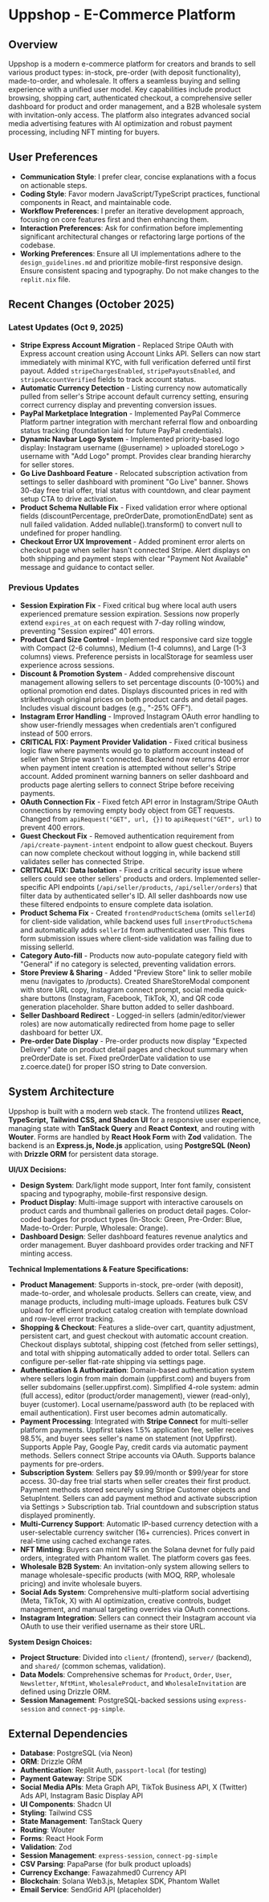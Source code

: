 # Uppshop - E-Commerce Platform

## Overview
Uppshop is a modern e-commerce platform for creators and brands to sell various product types: in-stock, pre-order (with deposit functionality), made-to-order, and wholesale. It offers a seamless buying and selling experience with a unified user model. Key capabilities include product browsing, shopping cart, authenticated checkout, a comprehensive seller dashboard for product and order management, and a B2B wholesale system with invitation-only access. The platform also integrates advanced social media advertising features with AI optimization and robust payment processing, including NFT minting for buyers.

## User Preferences
- **Communication Style**: I prefer clear, concise explanations with a focus on actionable steps.
- **Coding Style**: Favor modern JavaScript/TypeScript practices, functional components in React, and maintainable code.
- **Workflow Preferences**: I prefer an iterative development approach, focusing on core features first and then enhancing them.
- **Interaction Preferences**: Ask for confirmation before implementing significant architectural changes or refactoring large portions of the codebase.
- **Working Preferences**: Ensure all UI implementations adhere to the `design_guidelines.md` and prioritize mobile-first responsive design. Ensure consistent spacing and typography. Do not make changes to the `replit.nix` file.

## Recent Changes (October 2025)

### Latest Updates (Oct 9, 2025)
- **Stripe Express Account Migration** - Replaced Stripe OAuth with Express account creation using Account Links API. Sellers can now start immediately with minimal KYC, with full verification deferred until first payout. Added `stripeChargesEnabled`, `stripePayoutsEnabled`, and `stripeAccountVerified` fields to track account status.
- **Automatic Currency Detection** - Listing currency now automatically pulled from seller's Stripe account default currency setting, ensuring correct currency display and preventing conversion issues.
- **PayPal Marketplace Integration** - Implemented PayPal Commerce Platform partner integration with merchant referral flow and onboarding status tracking (foundation laid for future PayPal credentials).
- **Dynamic Navbar Logo System** - Implemented priority-based logo display: Instagram username (@username) > uploaded storeLogo > username with "Add Logo" prompt. Provides clear branding hierarchy for seller stores.
- **Go Live Dashboard Feature** - Relocated subscription activation from settings to seller dashboard with prominent "Go Live" banner. Shows 30-day free trial offer, trial status with countdown, and clear payment setup CTA to drive activation.
- **Product Schema Nullable Fix** - Fixed validation error where optional fields (discountPercentage, preOrderDate, promotionEndDate) sent as null failed validation. Added nullable().transform() to convert null to undefined for proper handling.
- **Checkout Error UX Improvement** - Added prominent error alerts on checkout page when seller hasn't connected Stripe. Alert displays on both shipping and payment steps with clear "Payment Not Available" message and guidance to contact seller.

### Previous Updates
- **Session Expiration Fix** - Fixed critical bug where local auth users experienced premature session expiration. Sessions now properly extend `expires_at` on each request with 7-day rolling window, preventing "Session expired" 401 errors.
- **Product Card Size Control** - Implemented responsive card size toggle with Compact (2-6 columns), Medium (1-4 columns), and Large (1-3 columns) views. Preference persists in localStorage for seamless user experience across sessions.
- **Discount & Promotion System** - Added comprehensive discount management allowing sellers to set percentage discounts (0-100%) and optional promotion end dates. Displays discounted prices in red with strikethrough original prices on both product cards and detail pages. Includes visual discount badges (e.g., "-25% OFF").
- **Instagram Error Handling** - Improved Instagram OAuth error handling to show user-friendly messages when credentials aren't configured instead of 500 errors.
- **CRITICAL FIX: Payment Provider Validation** - Fixed critical business logic flaw where payments would go to platform account instead of seller when Stripe wasn't connected. Backend now returns 400 error when payment intent creation is attempted without seller's Stripe account. Added prominent warning banners on seller dashboard and products page alerting sellers to connect Stripe before receiving payments.
- **OAuth Connection Fix** - Fixed fetch API error in Instagram/Stripe OAuth connections by removing empty body object from GET requests. Changed from `apiRequest("GET", url, {})` to `apiRequest("GET", url)` to prevent 400 errors.
- **Guest Checkout Fix** - Removed authentication requirement from `/api/create-payment-intent` endpoint to allow guest checkout. Buyers can now complete checkout without logging in, while backend still validates seller has connected Stripe.
- **CRITICAL FIX: Data Isolation** - Fixed a critical security issue where sellers could see other sellers' products and orders. Implemented seller-specific API endpoints (`/api/seller/products`, `/api/seller/orders`) that filter data by authenticated seller's ID. All seller dashboards now use these filtered endpoints to ensure complete data isolation.
- **Product Schema Fix** - Created `frontendProductSchema` (omits `sellerId`) for client-side validation, while backend uses full `insertProductSchema` and automatically adds `sellerId` from authenticated user. This fixes form submission issues where client-side validation was failing due to missing sellerId.
- **Category Auto-fill** - Products now auto-populate category field with "General" if no category is selected, preventing validation errors.
- **Store Preview & Sharing** - Added "Preview Store" link to seller mobile menu (navigates to /products). Created ShareStoreModal component with store URL copy, Instagram connect prompt, social media quick-share buttons (Instagram, Facebook, TikTok, X), and QR code generation placeholder. Share button added to seller dashboard.
- **Seller Dashboard Redirect** - Logged-in sellers (admin/editor/viewer roles) are now automatically redirected from home page to seller dashboard for better UX.
- **Pre-order Date Display** - Pre-order products now display "Expected Delivery" date on product detail pages and checkout summary when preOrderDate is set. Fixed preOrderDate validation to use z.coerce.date() for proper ISO string to Date conversion.

## System Architecture
Uppshop is built with a modern web stack. The frontend utilizes **React, TypeScript, Tailwind CSS, and Shadcn UI** for a responsive user experience, managing state with **TanStack Query** and **React Context**, and routing with **Wouter**. Forms are handled by **React Hook Form** with **Zod** validation. The backend is an **Express.js, Node.js** application, using **PostgreSQL (Neon)** with **Drizzle ORM** for persistent data storage.

**UI/UX Decisions:**
- **Design System**: Dark/light mode support, Inter font family, consistent spacing and typography, mobile-first responsive design.
- **Product Display**: Multi-image support with interactive carousels on product cards and thumbnail galleries on product detail pages. Color-coded badges for product types (In-Stock: Green, Pre-Order: Blue, Made-to-Order: Purple, Wholesale: Orange).
- **Dashboard Design**: Seller dashboard features revenue analytics and order management. Buyer dashboard provides order tracking and NFT minting access.

**Technical Implementations & Feature Specifications:**
- **Product Management**: Supports in-stock, pre-order (with deposit), made-to-order, and wholesale products. Sellers can create, view, and manage products, including multi-image uploads. Features bulk CSV upload for efficient product catalog creation with template download and row-level error tracking.
- **Shopping & Checkout**: Features a slide-over cart, quantity adjustment, persistent cart, and guest checkout with automatic account creation. Checkout displays subtotal, shipping cost (fetched from seller settings), and total with shipping automatically added to order total. Sellers can configure per-seller flat-rate shipping via settings page.
- **Authentication & Authorization**: Domain-based authentication system where sellers login from main domain (uppfirst.com) and buyers from seller subdomains (seller.uppfirst.com). Simplified 4-role system: admin (full access), editor (product/order management), viewer (read-only), buyer (customer). Local username/password auth (to be replaced with email authentication). First user becomes admin automatically.
- **Payment Processing**: Integrated with **Stripe Connect** for multi-seller platform payments. Uppfirst takes 1.5% application fee, seller receives 98.5%, and buyer sees seller's name on statement (not Uppfirst). Supports Apple Pay, Google Pay, credit cards via automatic payment methods. Sellers connect Stripe accounts via OAuth. Supports balance payments for pre-orders.
- **Subscription System**: Sellers pay $9.99/month or $99/year for store access. 30-day free trial starts when seller creates their first product. Payment methods stored securely using Stripe Customer objects and SetupIntent. Sellers can add payment method and activate subscription via Settings > Subscription tab. Trial countdown and subscription status displayed prominently.
- **Multi-Currency Support**: Automatic IP-based currency detection with a user-selectable currency switcher (16+ currencies). Prices convert in real-time using cached exchange rates.
- **NFT Minting**: Buyers can mint NFTs on the Solana devnet for fully paid orders, integrated with Phantom wallet. The platform covers gas fees.
- **Wholesale B2B System**: An invitation-only system allowing sellers to manage wholesale-specific products (with MOQ, RRP, wholesale pricing) and invite wholesale buyers.
- **Social Ads System**: Comprehensive multi-platform social advertising (Meta, TikTok, X) with AI optimization, creative controls, budget management, and manual targeting overrides via OAuth connections.
- **Instagram Integration**: Sellers can connect their Instagram account via OAuth to use their verified username as their store URL.

**System Design Choices:**
- **Project Structure**: Divided into `client/` (frontend), `server/` (backend), and `shared/` (common schemas, validation).
- **Data Models**: Comprehensive schemas for `Product`, `Order`, `User`, `Newsletter`, `NftMint`, `WholesaleProduct`, and `WholesaleInvitation` are defined using Drizzle ORM.
- **Session Management**: PostgreSQL-backed sessions using `express-session` and `connect-pg-simple`.

## External Dependencies
- **Database**: PostgreSQL (via Neon)
- **ORM**: Drizzle ORM
- **Authentication**: Replit Auth, `passport-local` (for testing)
- **Payment Gateway**: Stripe SDK
- **Social Media APIs**: Meta Graph API, TikTok Business API, X (Twitter) Ads API, Instagram Basic Display API
- **UI Components**: Shadcn UI
- **Styling**: Tailwind CSS
- **State Management**: TanStack Query
- **Routing**: Wouter
- **Forms**: React Hook Form
- **Validation**: Zod
- **Session Management**: `express-session`, `connect-pg-simple`
- **CSV Parsing**: PapaParse (for bulk product uploads)
- **Currency Exchange**: Fawazahmed0 Currency API
- **Blockchain**: Solana Web3.js, Metaplex SDK, Phantom Wallet
- **Email Service**: SendGrid API (placeholder)
